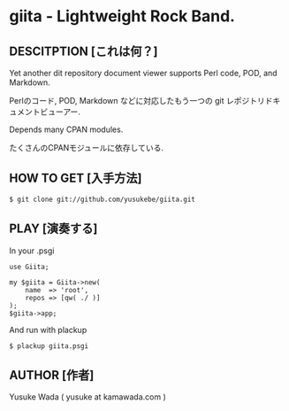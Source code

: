 # giita - Lightweight Rock Band.

## DESCITPTION [これは何？]

Yet another dit repository document viewer supports Perl code, POD, and Markdown.

Perlのコード, POD, Markdown などに対応したもう一つの git レポジトリドキュメントビューアー.

Depends many CPAN modules.

たくさんのCPANモジュールに依存している.

## HOW TO GET [入手方法]

    $ git clone git://github.com/yusukebe/giita.git

## PLAY [演奏する]

In your .psgi

    use Giita;

    my $giita = Giita->new(
        name  => 'root',
        repos => [qw( ./ )]
    );
    $giita->app;

And run with plackup

    $ plackup giita.psgi

## AUTHOR [作者]

Yusuke Wada ( yusuke at kamawada.com )
